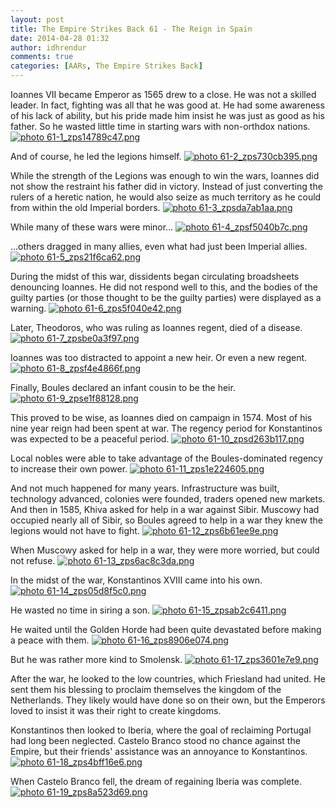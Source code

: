 ```yaml
---
layout: post
title: The Empire Strikes Back 61 - The Reign in Spain
date: 2014-04-28 01:32
author: idhrendur
comments: true
categories: [AARs, The Empire Strikes Back]
---
```

Ioannes VII became Emperor as 1565 drew to a close. He was not a skilled leader. In fact, fighting was all that he was good at. He had some awareness of his lack of ability, but his pride made him insist he was just as good as his father. So he wasted little time in starting wars with non-orthdox nations.
<a href="http://s1327.photobucket.com/user/idhrendur/media/The%20Empire%20Strikes%20Back/61-1_zps14789c47.png.html" target="_blank"><img class="aligncenter" src="http://i1327.photobucket.com/albums/u670/idhrendur/The%20Empire%20Strikes%20Back/61-1_zps14789c47.png" alt=" photo 61-1_zps14789c47.png" border="0" /></a>

And of course, he led the legions himself.
<a href="http://s1327.photobucket.com/user/idhrendur/media/The%20Empire%20Strikes%20Back/61-2_zps730cb395.png.html" target="_blank"><img class="aligncenter" src="http://i1327.photobucket.com/albums/u670/idhrendur/The%20Empire%20Strikes%20Back/61-2_zps730cb395.png" alt=" photo 61-2_zps730cb395.png" border="0" /></a>

While the strength of the Legions was enough to win the wars, Ioannes did not show the restraint his father did in victory. Instead of just converting the rulers of a heretic nation, he would also seize as much territory as he could from within the old Imperial borders.
<a href="http://s1327.photobucket.com/user/idhrendur/media/The%20Empire%20Strikes%20Back/61-3_zpsda7ab1aa.png.html" target="_blank"><img class="aligncenter" src="http://i1327.photobucket.com/albums/u670/idhrendur/The%20Empire%20Strikes%20Back/61-3_zpsda7ab1aa.png" alt=" photo 61-3_zpsda7ab1aa.png" border="0" /></a>

While many of these wars were minor…
<a href="http://s1327.photobucket.com/user/idhrendur/media/The%20Empire%20Strikes%20Back/61-4_zpsf5040b7c.png.html" target="_blank"><img class="aligncenter" src="http://i1327.photobucket.com/albums/u670/idhrendur/The%20Empire%20Strikes%20Back/61-4_zpsf5040b7c.png" alt=" photo 61-4_zpsf5040b7c.png" border="0" /></a>

…others dragged in many allies, even what had just been Imperial allies.
<a href="http://s1327.photobucket.com/user/idhrendur/media/The%20Empire%20Strikes%20Back/61-5_zps21f6ca62.png.html" target="_blank"><img class="aligncenter" src="http://i1327.photobucket.com/albums/u670/idhrendur/The%20Empire%20Strikes%20Back/61-5_zps21f6ca62.png" alt=" photo 61-5_zps21f6ca62.png" border="0" /></a>

During the midst of this war, dissidents began circulating broadsheets denouncing Ioannes. He did not respond well to this, and the bodies of the guilty parties (or those thought to be the guilty parties) were displayed as a warning.
<a href="http://s1327.photobucket.com/user/idhrendur/media/The%20Empire%20Strikes%20Back/61-6_zps5f040e42.png.html" target="_blank"><img class="aligncenter" src="http://i1327.photobucket.com/albums/u670/idhrendur/The%20Empire%20Strikes%20Back/61-6_zps5f040e42.png" alt=" photo 61-6_zps5f040e42.png" border="0" /></a>

Later, Theodoros, who was ruling as Ioannes regent, died of a disease.
<a href="http://s1327.photobucket.com/user/idhrendur/media/The%20Empire%20Strikes%20Back/61-7_zpsbe0a3f97.png.html" target="_blank"><img class="aligncenter" src="http://i1327.photobucket.com/albums/u670/idhrendur/The%20Empire%20Strikes%20Back/61-7_zpsbe0a3f97.png" alt=" photo 61-7_zpsbe0a3f97.png" border="0" /></a>

Ioannes was too distracted to appoint a new heir. Or even a new regent.
<a href="http://s1327.photobucket.com/user/idhrendur/media/The%20Empire%20Strikes%20Back/61-8_zpsf4e4866f.png.html" target="_blank"><img class="aligncenter" src="http://i1327.photobucket.com/albums/u670/idhrendur/The%20Empire%20Strikes%20Back/61-8_zpsf4e4866f.png" alt=" photo 61-8_zpsf4e4866f.png" border="0" /></a>

Finally, Boules declared an infant cousin to be the heir.
<a href="http://s1327.photobucket.com/user/idhrendur/media/The%20Empire%20Strikes%20Back/61-9_zpse1f88128.png.html" target="_blank"><img class="aligncenter" src="http://i1327.photobucket.com/albums/u670/idhrendur/The%20Empire%20Strikes%20Back/61-9_zpse1f88128.png" alt=" photo 61-9_zpse1f88128.png" border="0" /></a>

This proved to be wise, as Ioannes died on campaign in 1574. Most of his nine year reign had been spent at war. The regency period for Konstantinos was expected to be a peaceful period.
<a href="http://s1327.photobucket.com/user/idhrendur/media/The%20Empire%20Strikes%20Back/61-10_zpsd263b117.png.html" target="_blank"><img class="aligncenter" src="http://i1327.photobucket.com/albums/u670/idhrendur/The%20Empire%20Strikes%20Back/61-10_zpsd263b117.png" alt=" photo 61-10_zpsd263b117.png" border="0" /></a>

Local nobles were able to take advantage of the Boules-dominated regency to increase their own power.
<a href="http://s1327.photobucket.com/user/idhrendur/media/The%20Empire%20Strikes%20Back/61-11_zps1e224605.png.html" target="_blank"><img class="aligncenter" src="http://i1327.photobucket.com/albums/u670/idhrendur/The%20Empire%20Strikes%20Back/61-11_zps1e224605.png" alt=" photo 61-11_zps1e224605.png" border="0" /></a>

And not much happened for many years. Infrastructure was built, technology advanced, colonies were founded, traders opened new markets. And then in 1585, Khiva asked for help in a war against Sibir. Muscowy had occupied nearly all of Sibir, so Boules agreed to help in a war they knew the legions would not have to fight.
<a href="http://s1327.photobucket.com/user/idhrendur/media/The%20Empire%20Strikes%20Back/61-12_zps6b61ee9e.png.html" target="_blank"><img class="aligncenter" src="http://i1327.photobucket.com/albums/u670/idhrendur/The%20Empire%20Strikes%20Back/61-12_zps6b61ee9e.png" alt=" photo 61-12_zps6b61ee9e.png" border="0" /></a>

When Muscowy asked for help in a war, they were more worried, but could not refuse.
<a href="http://s1327.photobucket.com/user/idhrendur/media/The%20Empire%20Strikes%20Back/61-13_zps6ac8c3da.png.html" target="_blank"><img class="aligncenter" src="http://i1327.photobucket.com/albums/u670/idhrendur/The%20Empire%20Strikes%20Back/61-13_zps6ac8c3da.png" alt=" photo 61-13_zps6ac8c3da.png" border="0" /></a>

In the midst of the war, Konstantinos XVIII came into his own.
<a href="http://s1327.photobucket.com/user/idhrendur/media/The%20Empire%20Strikes%20Back/61-14_zps05d8f5c0.png.html" target="_blank"><img class="aligncenter" src="http://i1327.photobucket.com/albums/u670/idhrendur/The%20Empire%20Strikes%20Back/61-14_zps05d8f5c0.png" alt=" photo 61-14_zps05d8f5c0.png" border="0" /></a>

He wasted no time in siring a son.
<a href="http://s1327.photobucket.com/user/idhrendur/media/The%20Empire%20Strikes%20Back/61-15_zpsab2c6411.png.html" target="_blank"><img class="aligncenter" src="http://i1327.photobucket.com/albums/u670/idhrendur/The%20Empire%20Strikes%20Back/61-15_zpsab2c6411.png" alt=" photo 61-15_zpsab2c6411.png" border="0" /></a>

He waited until the Golden Horde had been quite devastated before making a peace with them.
<a href="http://s1327.photobucket.com/user/idhrendur/media/The%20Empire%20Strikes%20Back/61-16_zps8906e074.png.html" target="_blank"><img class="aligncenter" src="http://i1327.photobucket.com/albums/u670/idhrendur/The%20Empire%20Strikes%20Back/61-16_zps8906e074.png" alt=" photo 61-16_zps8906e074.png" border="0" /></a>

But he was rather more kind to Smolensk.
<a href="http://s1327.photobucket.com/user/idhrendur/media/The%20Empire%20Strikes%20Back/61-17_zps3601e7e9.png.html" target="_blank"><img class="aligncenter" src="http://i1327.photobucket.com/albums/u670/idhrendur/The%20Empire%20Strikes%20Back/61-17_zps3601e7e9.png" alt=" photo 61-17_zps3601e7e9.png" border="0" /></a>

After the war, he looked to the low countries, which Friesland had united. He sent them his blessing to proclaim themselves the kingdom of the Netherlands. They likely would have done so on their own, but the Emperors loved to insist it was their right to create kingdoms.

Konstantinos then looked to Iberia, where the goal of reclaiming Portugal had long been neglected. Castelo Branco stood no chance against the Empire, but their friends' assistance was an annoyance to Konstantinos.
<a href="http://s1327.photobucket.com/user/idhrendur/media/The%20Empire%20Strikes%20Back/61-18_zps4bff16e6.png.html" target="_blank"><img class="aligncenter" src="http://i1327.photobucket.com/albums/u670/idhrendur/The%20Empire%20Strikes%20Back/61-18_zps4bff16e6.png" alt=" photo 61-18_zps4bff16e6.png" border="0" /></a>

When Castelo Branco fell, the dream of regaining Iberia was complete.
<a href="http://s1327.photobucket.com/user/idhrendur/media/The%20Empire%20Strikes%20Back/61-19_zps8a523d69.png.html" target="_blank"><img class="aligncenter" src="http://i1327.photobucket.com/albums/u670/idhrendur/The%20Empire%20Strikes%20Back/61-19_zps8a523d69.png" alt=" photo 61-19_zps8a523d69.png" border="0" /></a>
